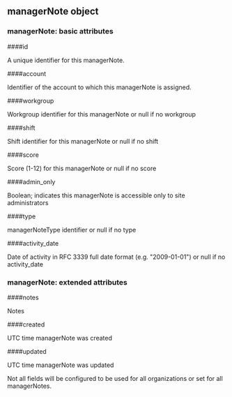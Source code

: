 ## managerNote object

### managerNote: basic attributes

####id

A unique identifier for this managerNote.

####account

Identifier of the account to which this managerNote is assigned.

####workgroup

Workgroup identifier for this managerNote or null if no workgroup

####shift

Shift identifier for this managerNote or null if no shift

####score

Score (1-12) for this managerNote or null if no score

####admin_only

Boolean; indicates this managerNote is accessible only to site administrators

####type

managerNoteType identifier or null if no type

####activity_date

Date of activity in RFC 3339 full date format (e.g. "2009-01-01") or null if no activity_date

### managerNote: extended attributes

####notes

Notes

####created

UTC time managerNote was created

####updated

UTC time managerNote was updated

Not all fields will be configured to be used for all organizations or set for all managerNotes.


